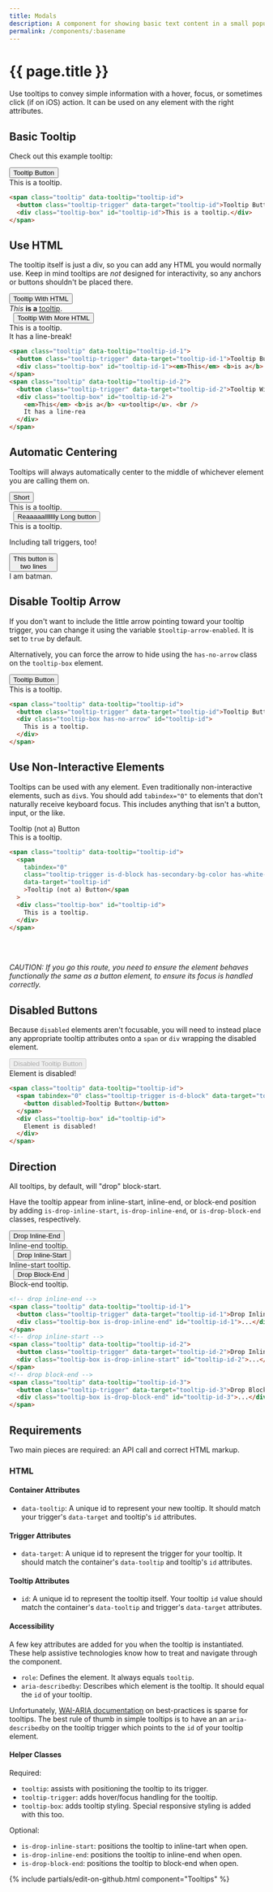 ```yaml
---
title: Modals
description: A component for showing basic text content in a small popup box.
permalink: /components/:basename
---
```


# {{ page.title }}

Use tooltips to convey simple information with a hover, focus, or sometimes click (if on iOS) action. It can be used on any element with the right attributes.

## Basic Tooltip

Check out this example tooltip:

<div class="row">
  <span class="tooltip" data-tooltip="new-tooltip">
    <button class="tooltip-trigger" data-target="new-tooltip">Tooltip Button</button>
    <div class="tooltip-box" id="new-tooltip">This is a tooltip.</div>
  </span>
</div>

```html
<span class="tooltip" data-tooltip="tooltip-id">
  <button class="tooltip-trigger" data-target="tooltip-id">Tooltip Button</button>
  <div class="tooltip-box" id="tooltip-id">This is a tooltip.</div>
</span>
```

## Use HTML

The tooltip itself is just a div, so you can add any HTML you would normally use. Keep in mind tooltips are _not_ designed for interactivity, so any anchors or buttons shouldn't be placed there.

<div class="row">
  <span class="tooltip" data-tooltip="new-tooltip10">
    <button class="tooltip-trigger" data-target="new-tooltip10">Tooltip With HTML</button>
    <div class="tooltip-box" id="new-tooltip10"><em>This</em> <b>is a</b> <u>tooltip</u>.</div>
  </span>&nbsp;
  <span class="tooltip" data-tooltip="new-tooltip11">
    <button class="tooltip-trigger" data-target="new-tooltip11">Tooltip With More HTML</button>
    <div class="tooltip-box" id="new-tooltip11">This is a tooltip.<br />It has a line-break!
    </div>
  </span>
</div>

```html
<span class="tooltip" data-tooltip="tooltip-id-1">
  <button class="tooltip-trigger" data-target="tooltip-id-1">Tooltip Button</button>
  <div class="tooltip-box" id="tooltip-id-1"><em>This</em> <b>is a</b> <u>tooltip</u>.</div>
</span>
<span class="tooltip" data-tooltip="tooltip-id-2">
  <button class="tooltip-trigger" data-target="tooltip-id-2">Tooltip With More HTML</button>
  <div class="tooltip-box" id="tooltip-id-2">
    <em>This</em> <b>is a</b> <u>tooltip</u>. <br />
    It has a line-rea
  </div>
</span>
```

## Automatic Centering

Tooltips will always automatically center to the middle of whichever element you are calling them on.

<div class="row">
  <span class="tooltip" data-tooltip="new-tooltip7">
    <button class="tooltip-trigger" data-target="new-tooltip7">Short</button>
    <div class="tooltip-box" id="new-tooltip7">This is a tooltip.</div>
  </span>&nbsp;
  <span class="tooltip" data-tooltip="new-tooltip8">
    <button class="tooltip-trigger" data-target="new-tooltip8">Reaaaaallllllly Long button</button>
    <div class="tooltip-box" id="new-tooltip8">This is a tooltip.</div>
  </span>
</div>

Including tall triggers, too!

<div class="row">
  <span class="tooltip" data-tooltip="new-tooltip12">
    <button class="tooltip-trigger" data-target="new-tooltip12">This button is<br/>two lines</button>
    <div class="tooltip-box is-drop-inline-end" id="new-tooltip12">I am batman.</div>
  </span>
</div>

## Disable Tooltip Arrow

If you don't want to include the little arrow pointing toward your tooltip trigger, you can change it using the variable `$tooltip-arrow-enabled`. It is set to `true` by default.

Alternatively, you can force the arrow to hide using the `has-no-arrow` class on the `tooltip-box` element.

<div class="row">
  <span class="tooltip" data-tooltip="new-tooltip2">
    <button class="tooltip-trigger" data-target="new-tooltip2">Tooltip Button</button>
    <div class="tooltip-box has-no-arrow" id="new-tooltip2">This is a tooltip.</div>
  </span>
</div>

```html
<span class="tooltip" data-tooltip="tooltip-id">
  <button class="tooltip-trigger" data-target="tooltip-id">Tooltip Button</button>
  <div class="tooltip-box has-no-arrow" id="tooltip-id">
    This is a tooltip.
  </div>
</span>
```

## Use Non-Interactive Elements

Tooltips can be used with any element. Even traditionally non-interactive elements, such as `div`s. You should add `tabindex="0"` to elements that don't naturally receive keyboard focus. This includes anything that isn't a button, input, or the like.

<div class="row has-m-block-end-md">
  <span class="tooltip" data-tooltip="new-tooltip3">
    <span tabindex="0" class="tooltip-trigger is-d-block has-secondary-bg-color has-white-text-color has-p-sm" data-target="new-tooltip3">
      Tooltip (not a) Button
    </span>
    <div class="tooltip-box" id="new-tooltip3">This is a tooltip.</div>
  </span>
</div>

```html
<span class="tooltip" data-tooltip="tooltip-id">
  <span
    tabindex="0"
    class="tooltip-trigger is-d-block has-secondary-bg-color has-white-text-color has-p-sm"
    data-target="tooltip-id"
    >Tooltip (not a) Button</span
  >
  <div class="tooltip-box" id="tooltip-id">
    This is a tooltip.
  </div>
</span>
```

<br />
<br />

_CAUTION: If you go this route, you need to ensure the element behaves functionally the same as a button element, to ensure its focus is handled correctly._

## Disabled Buttons

Because `disabled` elements aren't focusable, you will need to instead place any appropriate tooltip attributes onto a `span` or `div` wrapping the disabled element.

<div class="row">
  <span class="tooltip" data-tooltip="new-tooltip9">
    <span tabindex="0" class="tooltip-trigger is-d-block" data-target="new-tooltip9">
      <button disabled>Disabled Tooltip Button</button>
    </span>
    <div class="tooltip-box" id="new-tooltip9">Element is disabled!</div>
  </span>
</div>

```html
<span class="tooltip" data-tooltip="tooltip-id">
  <span tabindex="0" class="tooltip-trigger is-d-block" data-target="tooltip-id">
    <button disabled>Tooltip Button</button>
  </span>
  <div class="tooltip-box" id="tooltip-id">
    Element is disabled!
  </div>
</span>
```

## Direction

All tooltips, by default, will "drop" block-start.

Have the tooltip appear from inline-start, inline-end, or block-end position by adding `is-drop-inline-start`, `is-drop-inline-end`, or `is-drop-block-end` classes, respectively.

<div class="row">
  <span class="tooltip" data-tooltip="new-tooltip5">
    <button class="tooltip-trigger" data-target="new-tooltip5">Drop Inline-End</button>
    <div class="tooltip-box is-drop-inline-end" id="new-tooltip5">Inline-end tooltip.</div>
  </span>&nbsp;
  <span class="tooltip" data-tooltip="new-tooltip4">
    <button class="tooltip-trigger" data-target="new-tooltip4">Drop Inline-Start</button>
    <div class="tooltip-box is-drop-inline-start" id="new-tooltip4">Inline-start tooltip.</div>
  </span>&nbsp;
  <span class="tooltip" data-tooltip="new-tooltip6">
    <button class="tooltip-trigger" data-target="new-tooltip6">Drop Block-End</button>
    <div class="tooltip-box is-drop-block-end" id="new-tooltip6">Block-end tooltip.</div>
  </span>
</div>

```html
<!-- drop inline-end -->
<span class="tooltip" data-tooltip="tooltip-id-1">
  <button class="tooltip-trigger" data-target="tooltip-id-1">Drop Inline-End</button>
  <div class="tooltip-box is-drop-inline-end" id="tooltip-id-1">...</div>
</span>
<!-- drop inline-start -->
<span class="tooltip" data-tooltip="tooltip-id-2">
  <button class="tooltip-trigger" data-target="tooltip-id-2">Drop Inline-Start</button>
  <div class="tooltip-box is-drop-inline-start" id="tooltip-id-2">...</div>
</span>
<!-- drop block-end -->
<span class="tooltip" data-tooltip="tooltip-id-3">
  <button class="tooltip-trigger" data-target="tooltip-id-3">Drop Block-End</button>
  <div class="tooltip-box is-drop-block-end" id="tooltip-id-3">...</div>
</span>
```

## Requirements

Two main pieces are required: an API call and correct HTML markup.

### HTML

#### Container Attributes

- `data-tooltip`: A unique id to represent your new tooltip. It should match your trigger's `data-target` and tooltip's `id` attributes.

#### Trigger Attributes

- `data-target`: A unique id to represent the trigger for your tooltip. It should match the container's `data-tooltip` and tooltip's `id` attributes.

#### Tooltip Attributes

- `id`: A unique id to represent the tooltip itself. Your tooltip `id` value should match the container's `data-tooltip` and trigger's `data-target` attributes.

#### Accessibility

A few key attributes are added for you when the tooltip is instantiated. These help assistive technologies know how to treat and navigate through the component.

- `role`: Defines the element. It always equals `tooltip`.
- `aria-describedby`: Describes which element is the tooltip. It should equal the `id` of your tooltip.

Unfortunately, [WAI-ARIA documentation](https://www.w3.org/TR/wai-aria-practices/#tooltip) on best-practices is sparse for tooltips. The best rule of thumb in simple tooltips is to have an an `aria-describedby` on the tooltip trigger which points to the `id` of your tooltip element.

#### Helper Classes

Required:

- `tooltip`: assists with positioning the tooltip to its trigger.
- `tooltip-trigger`: adds hover/focus handling for the tooltip.
- `tooltip-box`: adds tooltip styling. Special responsive styling is added with this too.

Optional:

- `is-drop-inline-start`: positions the tooltip to inline-tart when open.
- `is-drop-inline-end`: positions the tooltip to inline-end when open.
- `is-drop-block-end`: positions the tooltip to block-end when open.

{% include partials/edit-on-github.html component="Tooltips" %}
